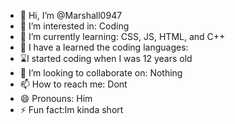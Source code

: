 - 👋 Hi, I’m @Marshall0947
- 👀 I’m interested in: Coding
- 🌱 I’m currently learning: CSS, JS, HTML, and C++
- 🌳 I have a learned the coding languages:
- ⌛I started coding when I was 12 years old
- 💞️ I’m looking to collaborate on: Nothing
- 📫 How to reach me: Dont
- 😄 Pronouns: Him
- ⚡ Fun fact:Im kinda short

<!---
Marshall0947/Marshall0947 is a ✨ special ✨ repository because its `README.md` (this file) appears on your GitHub profile.
You can click the Preview link to take a look at your changes.
--->
